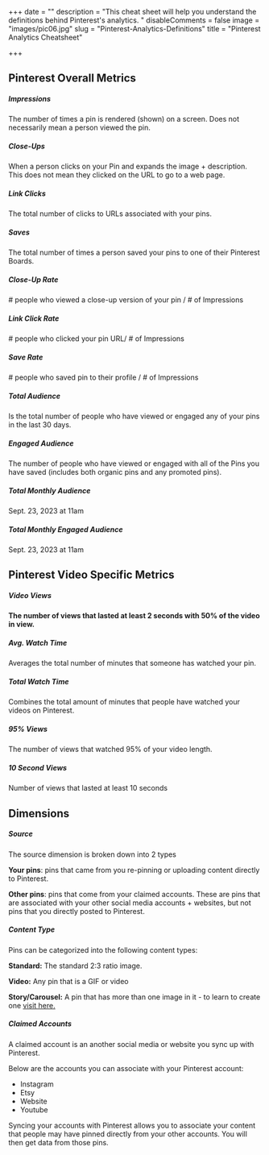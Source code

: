 +++
date = ""
description = "This cheat sheet will help you understand the definitions behind Pinterest's analytics. "
disableComments = false
image = "images/pic06.jpg"
slug = "Pinterest-Analytics-Definitions"
title = "Pinterest Analytics Cheatsheet"

+++
## Pinterest Overall Metrics

##### **Impressions**

The number of times a pin is rendered (shown) on a screen. Does not necessarily mean a person viewed the pin.

##### **Close-Ups**

When a person clicks on your Pin and expands the image + description. This does not mean they clicked on the URL to go to a web page.

##### **Link Clicks**

The total number of clicks to URLs associated with your pins.

##### **Saves**

The total number of times a person saved your pins to one of their Pinterest Boards.

##### **Close-Up Rate**

\# people who viewed a close-up version of your pin / # of Impressions

##### **Link Click Rate**

\# people who clicked your pin URL/ # of Impressions

##### **Save Rate**

\# people who saved pin to their profile / # of Impressions

##### **Total Audience**

Is the total number of people who have viewed or engaged any of your pins in the last 30 days.

##### **Engaged Audience**

The number of people who have viewed or engaged with all of the Pins you have saved (includes both organic pins and any promoted pins).

##### **Total Monthly Audience**

Sept. 23, 2023 at 11am

##### **Total Monthly Engaged Audience**

Sept. 23, 2023 at 11am

## Pinterest Video Specific Metrics

##### **Video Views**

**The number of views that lasted at least 2 seconds with 50% of the video in view.**

##### **Avg. Watch Time**

Averages the total number of minutes that someone has watched your pin.

##### **Total Watch Time**

Combines the total amount of minutes that people have watched your videos on Pinterest.

##### **95% Views**

The number of views that watched 95% of your video length.

##### **10 Second Views**

Number of views that lasted at least 10 seconds

## **Dimensions**

##### **Source**

The source dimension is broken down into 2 types

**Your pins**: pins that came from you re-pinning or uploading content directly to Pinterest.

**Other pins**: pins that come from your claimed accounts. These are pins that are associated with your other social media accounts + websites, but not pins that you directly posted to Pinterest.

##### **Content Type**

Pins can be categorized into the following content types:

**Standard:** The standard 2:3 ratio image.

**Video:** Any pin that is a GIF or video

**Story/Carousel:** A pin that has more than one image in it - to learn to create one [visit here.](https://editor.wix.com/html/editor/web/renderer/revisions/view/03aaef10-c382-4827-bec4-afcf8cffafad/160/pinterest-multi-image-pins?metaSiteId=92816507-a359-4920-8210-34aab4f93587&referer=revisions&referralInfo=EDITOR)

##### **Claimed Accounts**

A claimed account is an another social media or website you sync up with Pinterest.

Below are the accounts you can associate with your Pinterest account:

* Instagram
* Etsy
* Website
* Youtube

Syncing your accounts with Pinterest allows you to associate your content that people may have pinned directly from your other accounts. You will then get data from those pins.